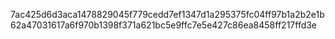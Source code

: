 7ac425d6d3aca1478829045f779cedd7ef1347d1a295375fc04ff97b1a2b2e1b62a47031617a6f970b1398f371a621bc5e9ffc7e5e427c86ea8458ff217ffd3e
